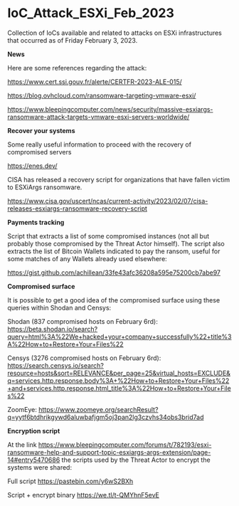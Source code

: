# IoC_Attack_ESXi_Feb_2023
Collection of IoCs available and related to attacks on ESXi infrastructures that occurred as of Friday February 3, 2023.

**News**

Here are some references regarding the attack:

https://www.cert.ssi.gouv.fr/alerte/CERTFR-2023-ALE-015/

https://blog.ovhcloud.com/ransomware-targeting-vmware-esxi/

https://www.bleepingcomputer.com/news/security/massive-esxiargs-ransomware-attack-targets-vmware-esxi-servers-worldwide/

**Recover your systems**

Some really useful information to proceed with the recovery of compromised servers

https://enes.dev/

CISA has released a recovery script for organizations that have fallen victim to ESXiArgs ransomware.

https://www.cisa.gov/uscert/ncas/current-activity/2023/02/07/cisa-releases-esxiargs-ransomware-recovery-script

**Payments tracking**

Script that extracts a list of some compromised instances (not all but probably those compromised by the Threat Actor himself). The script also extracts the list of Bitcoin Wallets indicated to pay the ransom, useful for some matches of any Wallets already used elsewhere:

https://gist.github.com/achillean/33fe43afc36208a595e75200cb7abe97

**Compromised surface**

It is possible to get a good idea of the compromised surface using these queries within Shodan and Censys:

Shodan (837 compromised hosts on February 6rd): https://beta.shodan.io/search?query=html%3A%22We+hacked+your+company+successfully%22+title%3A%22How+to+Restore+Your+Files%22

Censys (3276 compromised hosts on February 6rd): https://search.censys.io/search?resource=hosts&sort=RELEVANCE&per_page=25&virtual_hosts=EXCLUDE&q=services.http.response.body%3A+%22How+to+Restore+Your+Files%22+and+services.http.response.html_title%3A%22How+to+Restore+Your+Files%22

ZoomEye: https://www.zoomeye.org/searchResult?q=yytf6btdhrikgywd6aluwbafjgm5oj3pan2lg3czvhs34obs3brid7ad

**Encryption script**

At the link https://www.bleepingcomputer.com/forums/t/782193/esxi-ransomware-help-and-support-topic-esxiargs-args-extension/page-14#entry5470686 the scripts used by the Threat Actor to encrypt the systems were shared: 

Full script https://pastebin.com/y6wS2BXh

Script + encrypt binary https://we.tl/t-QMYhnF5evE
